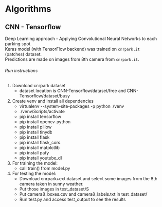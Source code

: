 # Algorithms

## CNN - Tensorflow
Deep Learning approach - Applying Convolutional Neural Networks to each parking spot.  
Keras model (with TensorFlow backend) was trained on `cnrpark.it` (patches) dataset.  
Predictions are made on images from 8th camera from `cnrpark.it`.

###### Run instructions
1. Download cnrpark dataset
    - dataset location is CNN-Tensorflow/dataset/free and CNN-Tensorflow/dataset/busy
2. Create venv and install all dependencies
    - virtualenv --system-site-packages -p python ./venv
    - ./venv/Scripts/activate
    - pip install tensorflow
    - pip install opencv-python
    - pip install pillow
    - pip install tinydb
    - pip install flask
    - pip install flask_cors
    - pip install matplotlib
    - pip install pafy
    - pip install youtube_dl
3. For training the model:
    - call train() from model.py
4. For testing the model:
    - Download cnrpark+ext dataset and select some images from the 8th camera taken in sunny weather.
    - Put those images in test_dataset/S
    - Put camera8_boxes.csv and camera8_labels.txt in test_dataset/
    - Run test.py and access test_output to see the results
